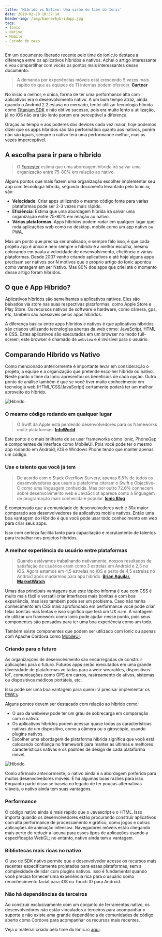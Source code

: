 ```yaml
---
title: 'Híbrido vs Nativo: Uma visão do time do Ionic'
date: 2018-02-20 10:37:14
header-img: /img/bannerhybridapp.jpg
tags:
- Ionic
- Nativo
- Mobile
- Estudo de caso
---
```


Em um documento liberado recente pelo time do ionic.io destaca a diferença entre os aplicativos híbridos e nativos. Achei o artigo interessante e vou compartilhar com vocês os pontos mais interessantes desse documento.

> A demanda por experiências móveis está crescendo 5 vezes mais rápido do que as equipes de TI internas podem oferecer. **[Gartner](https://www.gartner.com/newsroom/id/3076817)**

No início a melhor, e única, forma de ter uma performance alta com aplicativos era o desenvolvimento nativo. A um bom tempo atraz, ainda quando o Android 2.2 estava no mercado, tentei utilizar tecnologia híbrida como [Titanium SDK](https://www.appcelerator.com/mobile-app-development-products/) e não obtive sucesso, pois era muito lento a utilização, já no iOS não era tão lento porem era perceptível a diferença.

Graças ao tempo e aos poderes dos devices cada vez maior, hoje podemos dizer que os apps híbridos são tão performático quanto aos nativos, porém não são iguais, sempre o nativo terá uma performance melhor, mas as vezes imperceptível.

## A escolha para ir para o híbrido

> O [Forrester](https://go.forrester.com/) estima que uma abordagem híbrida irá salvar uma organização entre 75-80% em relação ao nativo.

Alguns pontos que mais fazem uma organização escolher implementar seu app com tecnologia híbrida, segundo documento levantado pelo Ionic.io, são:

- **Velocidade**: Criar apps utilizando o mesmo código fonte para várias plataformas pode ser 2-3 vezes mais rápido.
- **Eficiência**: Estima que uma abordagem híbrida irá salvar uma organização entre 75-80% em relação ao nativo.
- **Várias plataformas**: Apps híbridos podem rodar em qualquer lugar que roda aplicações web como no desktop, mobile como um app nativo ou PWA.

Mas um ponto que precisa ser analisado, e sempre falo isso, é que cada projeto app é único e nem sempre o híbrido é a melhor escolha, mesmo colocando em pauta a velocidade de desenvolvimento, eficiência e várias plataformas. Desde 2007 venho criando aplicativos e até hoje alguns apps precisam ser nativos por N motivos que o próprio artigo do Ionic apontou como vantagem em ser Nativo. Mas 80% dos apps que criei até o momento desse artigo foram híbridos.

## O que é App Híbrido?

Aplicativos híbridos são semelhantes a aplicativos nativos. Eles são baixados via store nas suas respectivas plataformas, como Apple Store e Play Store. Os recursos nativos de software e hardware, como câmera, gps, etc, também são acessíveis pelos apps híbridos.

A diferença básica entre apps híbridos e nativos é que aplicativos híbridos são criados utilizando tecnologias abertas da web como: JavaScript, HTML e CSS. Estes aplicativos são executados em um browser no modo full-screen, este browser é chamado de `webview` e é invisível para o usuário.

## Comparando Hibrido vs Nativo

Como mencionado anteriormente é importante levar em consideração o projeto, a equipe e a organização que pretende escolher híbrido ou nativo. Neste ponto o time da Ionic apresentou os benefícios de cada opção. Outro ponto de análise também é que se você tiver muito conhecimento em tecnologia web (HTML/CSS/JavaScript) certamente poderá ter um melhor aproveito do híbrido.

![Hibrido](/img/hibridonativo1.jpg)

### O mesmo código rodando em qualquer lugar

> O Swift da Apple está perdendo desenvolvedores para os frameworks multi-plataformas. **[InfoWorld](https://www.infoworld.com/article/3231664/application-development/apples-swift-is-losing-developers-to-multiplatform-frameworks.html)**

Este ponto é o mais brilhante de se usar frameworks como Ionic, PhoneGap e componentes de interface como MobileUI. Pois você pode ter o mesmo app rodando em Android, iOS e Windows Phone tendo que manter apenas um código.

### Use o talento que você já tem

> De acordo com o Stack Overflow Survery, apenas 6,5% de todos os desenvolvedores que usam a plataforma citaram o Swift e Objective-C como uma linguagem conhecida. Mas por outro 72.6% conhecem sobre desenvolvimento web e JavaScript aparece como a linguagem de programação mais conhecida e popular. **[Ionic Blog](https://blog.ionicframework.com/in-house-teams-talent-rising-to-the-challenge/)**

É comprovado que a comunidade de desenvolvedores web é 30x maior comparado aos desenvolvedores de aplicativos mobile nativos. Então uma boa vantagem do Híbrido é que você pode usar todo conhecimento em web para criar seus apps.

Isso com certeza facilita tanto para capacitação e recrutamento de talentos para trabalhar nos projetos híbridos.

### A melhor experiência do usuário entre plataformas

> Quando estávamos trabalhando nativamente, nossos resultados de satisfação de usuários eram como 3 estrelas em Android e 2,5 no iOS. Agora estamos em 4,5 estrelas no iOS e perto de 4,5 estrelas no Android após mudarmos para app híbrido. **[Brian Aguilar, MarketWatch](https://ionicframework.com/case-studies/MarketWatch.pdf)**

Umas das principais vantagens que este tópico informa é que com CSS é muito mais fácil e versátil criar interfaces mais bonitas e com boa experiência, mas isso também pode ser um problema. Caso não tenha conhecimento em CSS mais aprofundado em performance você pode criar telas bonitas mas lentas e isso significa que terá um UX ruim. A vantagem de utilizar um framework como Ionic pode ajudar nesse ponto, pois seus componentes são pensados para ter uma boa experiência como um todo.

Também existe componentes que podem ser utilizado com Ionic ou apenas com Apache Cordova como [MobileUI](https://mobileui.github.io/).

### Criando para o futuro

As organizações de desenvolvimento são encarregadas de construir aplicações para o futuro. Futuros apps serão executados em uma grande diversidade de plataformas voltadas para a web: wearables, dispositivos IoT, comunicações como GPS em carros, rastreamento de ativos, sistemas ou dispositivos médicos portáteis, etc.

Isso pode ser uma boa vantagem para quem irá precisar implementar os [PWA's](https://blog.ionicframework.com/what-is-a-progressive-web-app/).

Alguns pontos devem ser destacado com relação ao híbrido como:
- O uso da webview pode ter um grau de sobrecarga em comparação com o nativo.
- Os aplicativos híbridos podem acessar quase todas as características nativas de um dispositivo, como a câmera ou o giroscópio, usando plugins nativos.
- Escolher uma abordagem de plataforma híbrida significa que você está colocando confiança no framework para manter as últimas e melhores características nativas e os padrões de design de cada plataforma móvel.

![Hibrido](/img/hibridonativo2.jpg)

Como afirmado anteriormente, o nativo ainda é a abordagem preferida para muitos desenvolvedores móveis. E há algumas boas razões para isso. Enquanto parte disso se baseia no legado de ter poucas alternativas viáveis, o nativo ainda tem suas vantagens.

### Performance

O código nativo ainda é mais rápido que o Javascript e o HTML. Isso importa quando os desenvolvedores estão procurando construir aplicativos com alta performance de processamento e gráfico, como jogos e outras aplicações de animação intensiva. Navegadores móveis estão chegando mais perto de reduzir a lacuna para esses tipos de aplicações usando a especificação WebGL; no entanto, nativo ainda tem a vantagem.

### Bibliotecas mais ricas no nativo

O uso de SDK nativo permite que o desenvolvedor acesse os recursos mais recentes especificamente projetados para essas plataformas, sem a complexidade de lidar com plugins nativos. Isso é fundamental quando você precisa fornecer uma experiência rica para o usuário como reconhecimento facial para iOS ou Touch ID para Android.

### Não há dependências de terceiros

Ao construir exclusivamente com um conjunto de ferramentas nativo, os desenvolvedores não estão vinculados a terceiros para acompanhar o suporte e não existe uma grande dependência de comunidades de código aberto como Cordova para acompanhar os recursos mais recentes.

Veja o material criado pelo time do Ionic.io [aqui](https://cdn2.hubspot.net/hubfs/3776657/Ionic_HybridNative_eBook_Jan_2018_v8.pdf).